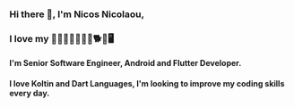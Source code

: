 ### Hi there 👋, I'm Nicos Nicolaou, 
### I love my 👨‍👩‍👧‍👦👨‍💻🎸🐕🐶🖥
#### I'm Senior Software Engineer, Android and Flutter Developer.
#### I love Koltin and Dart Languages, I'm looking to improve my coding skills every day.
<!--
**NicosNicolaou16/NicosNicolaou16** is a ✨ _special_ ✨ repository because its `README.md` (this file) appears on your GitHub profile.

Here are some ideas to get you started:

- 🔭 I’m currently working on ...
- 🌱 I’m currently learning ...
- 👯 I’m looking to collaborate on ...
- 🤔 I’m looking for help with ...
- 💬 Ask me about ...
- 📫 How to reach me: ...
- 😄 Pronouns: ...
- ⚡ Fun fact: ...
-->
